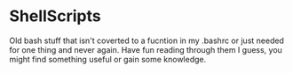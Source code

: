 # ShellScripts
Old bash stuff that isn't coverted to a fucntion in my .bashrc or just needed for one thing and never again. Have fun reading through them I guess, you might find something useful or gain some knowledge.
